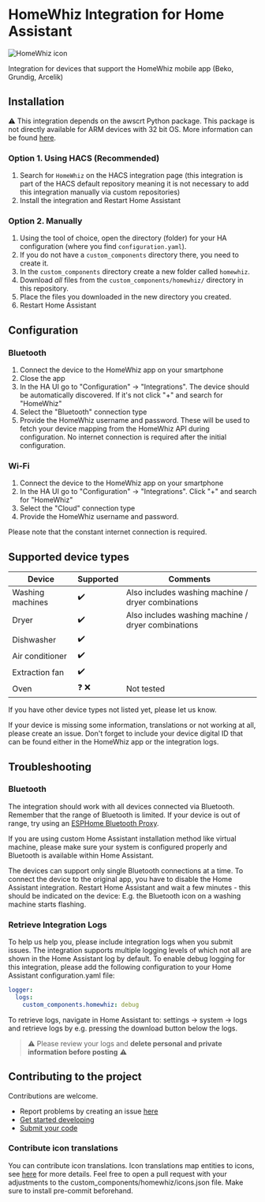 # HomeWhiz Integration for Home Assistant

![HomeWhiz icon](./icons/icon.png)

Integration for devices that support the HomeWhiz mobile app (Beko, Grundig, Arcelik)

## Installation

⚠️ This integration depends on the awscrt Python package. This package is not directly available for ARM devices with 32 bit OS. More information can be found [here](https://github.com/home-assistant-HomeWhiz/home-assistant-HomeWhiz/issues/97).

### Option 1. Using HACS (Recommended)

1. Search for `HomeWhiz` on the HACS integration page (this integration is part of the HACS default repository meaning it is not necessary to add this integration manually via custom repositories)
2. Install the integration and Restart Home Assistant

### Option 2. Manually

1. Using the tool of choice, open the directory (folder) for your HA configuration (where you find `configuration.yaml`).
2. If you do not have a `custom_components` directory there, you need to create it.
3. In the `custom_components` directory create a new folder called `homewhiz`.
4. Download _all_ files from the `custom_components/homewhiz/` directory in this repository.
5. Place the files you downloaded in the new directory you created.
6. Restart Home Assistant

## Configuration

### Bluetooth

1. Connect the device to the HomeWhiz app on your smartphone
2. Close the app
3. In the HA UI go to "Configuration" -> "Integrations". The device should be automatically discovered. If it's not click "+" and search for "HomeWhiz"
4. Select the "Bluetooth" connection type
5. Provide the HomeWhiz username and password. These will be used to fetch your device mapping from the HomeWhiz API during configuration. No internet connection is required after the initial configuration.

### Wi-Fi

1. Connect the device to the HomeWhiz app on your smartphone
2. In the HA UI go to "Configuration" -> "Integrations". Click "+" and search for "HomeWhiz"
3. Select the "Cloud" connection type
4. Provide the HomeWhiz username and password.

Please note that the constant internet connection is required. 

## Supported device types

| Device           | Supported          | Comments                                           |
| ---------------- | ------------------ | -------------------------------------------------- |
| Washing machines | :heavy_check_mark: | Also includes washing machine / dryer combinations |
| Dryer            | :heavy_check_mark: | Also includes washing machine / dryer combinations |
| Dishwasher       | :heavy_check_mark: |                                                    |
| Air conditioner  | :heavy_check_mark: |                                                    |
| Extraction fan   | :heavy_check_mark: |                                                    |
| Oven             | :question: :x:     | Not tested                                         |

If you have other device types not listed yet, please let us know.

If your device is missing some information, translations or not working at all, please create an issue.
Don't forget to include your device digital ID that can be found either in the HomeWhiz app or the integration logs.

## Troubleshooting

### Bluetooth
The integration should work with all devices connected via Bluetooth. Remember that the range of Bluetooth is limited. If your device is out of range, try using an [ESPHome Bluetooth Proxy](https://esphome.github.io/bluetooth-proxies/).

If you are using custom Home Assistant installation method like virtual machine, please make sure your system is configured properly and Bluetooth is available within Home Assistant.

The devices can support only single Bluetooth connections at a time.
To connect the device to the original app, you have to disable the Home Assistant integration. Restart Home Assistant and wait a few minutes - this should be indicated on the device: E.g. the Bluetooth icon on a washing machine starts flashing.

### Retrieve Integration Logs

To help us help you, please include integration logs when you submit issues. The integration supports multiple logging levels of which not all are shown in the Home Assistant log by default. To enable debug logging for this integration, please add the following configuration to your Home Assistant configuration.yaml file:
```yaml
logger:
  logs:
    custom_components.homewhiz: debug
```
To retrieve logs, navigate in Home Assistant to: settings -> system -> logs and retrieve logs by e.g. pressing the download button below the logs.
> :warning: Please review your logs and **delete personal and private information before posting** :warning:

## Contributing to the project

Contributions are welcome.
- Report problems by creating an issue [here](https://github.com/home-assistant-HomeWhiz/home-assistant-HomeWhiz/issues)
- [Get started developing](./linux_dev.md)
- [Submit your code](https://github.com/home-assistant-HomeWhiz/home-assistant-HomeWhiz/pulls)

### Contribute icon translations

You can contribute icon translations. Icon translations map entities to icons, see [here](https://developers.home-assistant.io/docs/core/entity/#icon-translations) for more details.
Feel free to open a pull request with your adjustments to the custom_components/homewhiz/icons.json file. Make sure to install pre-commit beforehand.
